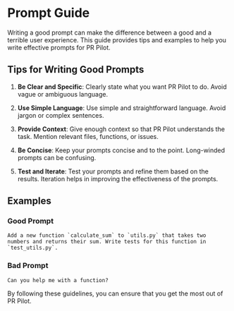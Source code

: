 # Prompt Guide

Writing a good prompt can make the difference between a good and a terrible user experience. This guide provides tips and examples to help you write effective prompts for PR Pilot.

## Tips for Writing Good Prompts

1. **Be Clear and Specific**: Clearly state what you want PR Pilot to do. Avoid vague or ambiguous language.

2. **Use Simple Language**: Use simple and straightforward language. Avoid jargon or complex sentences.

3. **Provide Context**: Give enough context so that PR Pilot understands the task. Mention relevant files, functions, or issues.

4. **Be Concise**: Keep your prompts concise and to the point. Long-winded prompts can be confusing.

5. **Test and Iterate**: Test your prompts and refine them based on the results. Iteration helps in improving the effectiveness of the prompts.

## Examples

### Good Prompt

```
Add a new function `calculate_sum` to `utils.py` that takes two numbers and returns their sum. Write tests for this function in `test_utils.py`.
```

### Bad Prompt

```
Can you help me with a function?
```

By following these guidelines, you can ensure that you get the most out of PR Pilot.
